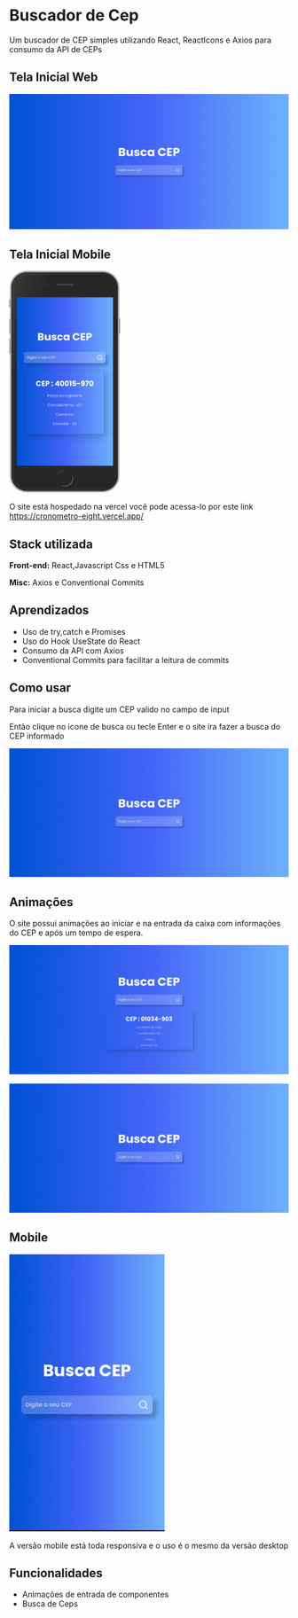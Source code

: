 # Buscador de Cep

Um buscador de CEP simples utilizando React, ReactIcons e Axios para consumo da API de CEPs

## Tela Inicial Web

![Screenshot](./readme/img/web.png)

## Tela Inicial Mobile

<img src="./readme/img/mobile.png" width="200" height="400" />

O site está hospedado na vercel você pode acessa-lo por este link https://cronometro-eight.vercel.app/

## Stack utilizada

**Front-end:** React,Javascript Css e HTML5

**Misc:** Axios e Conventional Commits

## Aprendizados

- Uso de try,catch e Promises
- Uso do Hook UseState do React
- Consumo da API com Axios
- Conventional Commits para facilitar a leitura de commits

## Como usar

Para iniciar a busca digite um CEP valido no campo de input

Então clique no icone de busca ou tecle Enter e o site ira fazer a busca do CEP informado

![Screenshot](./readme/img/init.gif)

## Animações

O site possui animações ao iniciar e na entrada da caixa com informações do CEP e após um tempo de espera.

![Screenshot](./readme/img/animation.gif)

![Screenshot](./readme/img/animation2.gif)

## Mobile

![Screenshot](./readme/img/initMobile.gif)

A versão mobile está toda responsiva e o uso é o mesmo da versão desktop

## Funcionalidades

- Animações de entrada de componentes
- Busca de Ceps
